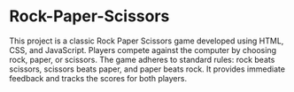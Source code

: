 # Rock-Paper-Scissors
This project is a classic Rock Paper Scissors game developed using HTML, CSS, and JavaScript. Players compete against the computer by choosing rock, paper, or scissors. The game adheres to standard rules: rock beats scissors, scissors beats paper, and paper beats rock. It provides immediate feedback and tracks the scores for both players.
